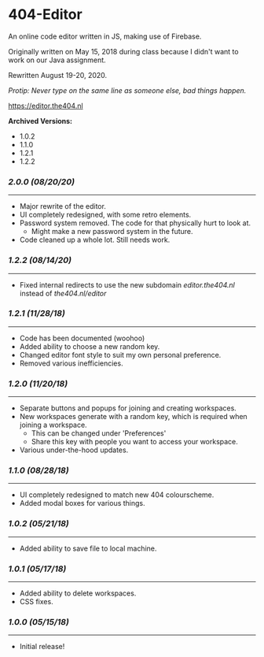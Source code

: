 # 404-Editor

An online code editor written in JS, making use of Firebase.

Originally written on May 15, 2018 during class because I didn't want to work on our Java assignment.

Rewritten August 19-20, 2020.

*Protip: Never type on the same line as someone else, bad things happen.*

https://editor.the404.nl

**Archived Versions:**
- 1.0.2
- 1.1.0
- 1.2.1
- 1.2.2


### *2.0.0 (08/20/20)*
----------------------
- Major rewrite of the editor.
- UI completely redesigned, with some retro elements.
- Password system removed. The code for that physically hurt to look at.
    - Might make a new password system in the future.
- Code cleaned up a whole lot. Still needs work.

### *1.2.2 (08/14/20)*
----------------------
- Fixed internal redirects to use the new subdomain *editor.the404.nl* instead of *the404.nl/editor*

### *1.2.1 (11/28/18)*
----------------------
- Code has been documented (woohoo)
- Added ability to choose a new random key.
- Changed editor font style to suit my own personal preference.
- Removed various inefficiencies.

### *1.2.0 (11/20/18)*
----------------------
- Separate buttons and popups for joining and creating workspaces.
- New workspaces generate with a random key, which is required when joining a workspace.
    - This can be changed under 'Preferences'
    - Share this key with people you want to access your workspace.
- Various under-the-hood updates.

### *1.1.0 (08/28/18)*
----------------------
- UI completely redesigned to match new 404 colourscheme.
- Added modal boxes for various things.

### *1.0.2 (05/21/18)*
----------------------
- Added ability to save file to local machine.

### *1.0.1 (05/17/18)*
----------------------
- Added ability to delete workspaces.
- CSS fixes.

### *1.0.0 (05/15/18)*
----------------------
- Initial release!
